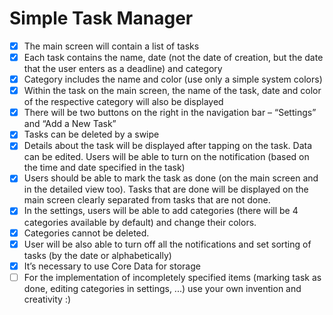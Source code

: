 # Simple Task Manager
- [X] The main screen will contain a list of tasks
- [X] Each task contains the name, date (not the date of creation, but the date that the user enters as a deadline) and category
- [X] Category includes the name and color (use only a simple system colors)
- [X] Within the task on the main screen, the name of the task, date and color of the respective category will also be displayed
- [X] There will be two buttons on the right in the navigation bar – “Settings” and “Add a New Task”
- [X] Tasks can be deleted by a swipe
- [X] Details about the task will be displayed after tapping on the task. Data can be edited. Users will be able to turn on the notification (based on the time and date specified in the task)
- [X] Users should be able to mark the task as done (on the main screen and in the detailed view too). Tasks that are done will be displayed on the main screen clearly separated from tasks that are not done.
- [X] In the settings, users will be able to add categories (there will be 4 categories available by default) and change their colors.
- [X] Categories cannot be deleted.
- [X] User will be also able to turn off all the notifications and set sorting of tasks (by the date or alphabetically)
- [X] It’s necessary to use Core Data for storage
- [ ] For the implementation of incompletely specified items (marking task as done, editing categories in settings, ...) use your own invention and creativity :)
